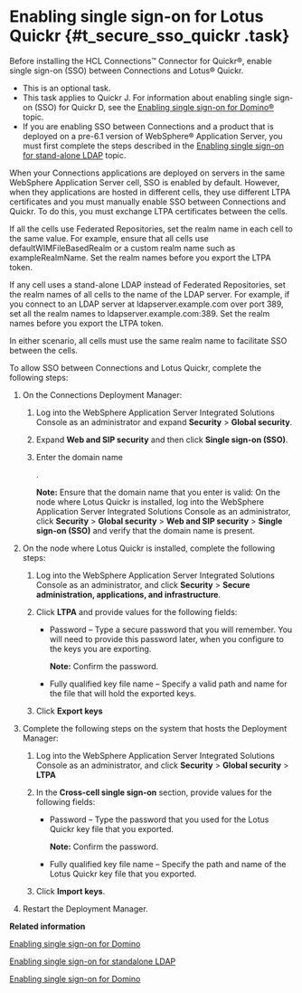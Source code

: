 # Enabling single sign-on for Lotus Quickr {#t_secure_sso_quickr .task}

Before installing the HCL Connections™ Connector for Quickr®, enable single sign-on \(SSO\) between Connections and Lotus® Quickr.

-   This is an optional task.
-   This task applies to Quickr J. For information about enabling single sign-on \(SSO\) for Quickr D, see the [Enabling single sign-on for Domino®](t_secure_domino.md) topic.
-   If you are enabling SSO between Connections and a product that is deployed on a pre-6.1 version of WebSphere® Application Server, you must first complete the steps described in the [Enabling single sign-on for stand-alone LDAP](t_setup_standalone_ldap.md) topic.

When your Connections applications are deployed on servers in the same WebSphere Application Server cell, SSO is enabled by default. However, when they applications are hosted in different cells, they use different LTPA certificates and you must manually enable SSO between Connections and Quickr. To do this, you must exchange LTPA certificates between the cells.

If all the cells use Federated Repositories, set the realm name in each cell to the same value. For example, ensure that all cells use defaultWIMFileBasedRealm or a custom realm name such as exampleRealmName. Set the realm names before you export the LTPA token.

If any cell uses a stand-alone LDAP instead of Federated Repositories, set the realm names of all cells to the name of the LDAP server. For example, if you connect to an LDAP server at ldapserver.example.com over port 389, set all the realm names to ldapserver.example.com:389. Set the realm names before you export the LTPA token.

In either scenario, all cells must use the same realm name to facilitate SSO between the cells.

To allow SSO between Connections and Lotus Quickr, complete the following steps:

1.  On the Connections Deployment Manager:

    1.  Log into the WebSphere Application Server Integrated Solutions Console as an administrator and expand **Security** \> **Global security**.

    2.  Expand **Web and SIP security** and then click **Single sign-on \(SSO\)**.

    3.  Enter the domain name

        .

        **Note:** Ensure that the domain name that you enter is valid: On the node where Lotus Quickr is installed, log into the WebSphere Application Server Integrated Solutions Console as an administrator, click **Security** \> **Global security** \> **Web and SIP security** \> **Single sign-on \(SSO\)** and verify that the domain name is present.

2.  On the node where Lotus Quickr is installed, complete the following steps:

    1.  Log into the WebSphere Application Server Integrated Solutions Console as an administrator, and click **Security** \> **Secure administration, applications, and infrastructure**.

    2.  Click **LTPA** and provide values for the following fields:

        -   Password – Type a secure password that you will remember. You will need to provide this password later, when you configure to the keys you are exporting.

            **Note:** Confirm the password.

        -   Fully qualified key file name – Specify a valid path and name for the file that will hold the exported keys.
    3.  Click **Export keys**

3.  Complete the following steps on the system that hosts the Deployment Manager:

    1.  Log into the WebSphere Application Server Integrated Solutions Console as an administrator, and click **Security** \> **Global security** \> **LTPA**

    2.  In the **Cross-cell single sign-on** section, provide values for the following fields:

        -   Password – Type the password that you used for the Lotus Quickr key file that you exported.

            **Note:** Confirm the password.

        -   Fully qualified key file name – Specify the path and name of the Lotus Quickr key file that you exported.
    3.  Click **Import keys**.

4.  Restart the Deployment Manager.


**Related information**  


[Enabling single sign-on for Domino](../secure/t_secure_domino.md)

[Enabling single sign-on for standalone LDAP](../secure/t_setup_standalone_ldap.md)

[Enabling single sign-on for Domino](../secure/t_secure_domino.md)

